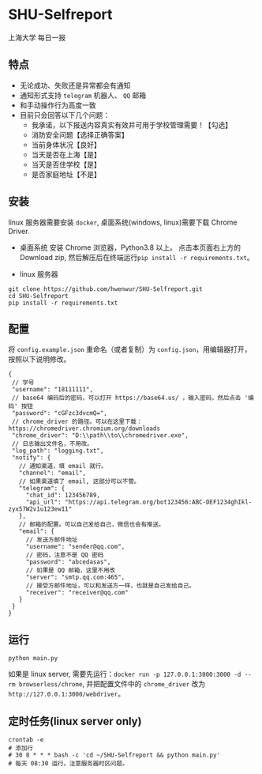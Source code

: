 # SHU-Selfreport
上海大学 每日一报

## 特点
- 无论成功、失败还是异常都会有通知
- 通知形式支持 `telegram` 机器人、 `QQ` 邮箱
- 和手动操作行为高度一致
- 目前只会回答以下几个问题：
  - 我承诺，以下报送内容真实有效并可用于学校管理需要！【勾选】
  - 消防安全问题【选择正确答案】
  - 当前身体状况【良好】
  - 当天是否在上海【是】
  - 当天是否住学校【是】
  - 是否家庭地址【不是】

## 安装
linux 服务器需要安装 `docker`, 桌面系统(windows, linux)需要下载 Chrome Driver.

- 桌面系统
安装 Chrome 浏览器，Python3.8 以上。
点击本页面右上方的 Download zip, 然后解压后在终端运行`pip install -r requirements.txt`。

- linux 服务器
```shell
git clone https://github.com/hwenwur/SHU-Selfreport.git
cd SHU-Selfreport
pip install -r requirements.txt
```

## 配置
将 `config.example.json` 重命名（或者复制）为 `config.json`，用编辑器打开，按照以下说明修改。
 ```
 {
  // 学号
  "username": "18111111",
  // base64 编码后的密码，可以打开 https://base64.us/ ，输入密码，然后点击 '编码' 按钮
  "password": "cGFzc3dvcmQ=",
  // chrome_driver 的路径。可以在这里下载：https://chromedriver.chromium.org/downloads
  "chrome_driver": "D:\\path\\to\\chromedriver.exe",
  // 日志输出文件名，不用改。
  "log_path": "logging.txt",
  "notify": {
    // 通知渠道，填 email 就行。
    "channel": "email",
    // 如果渠道填了 email, 这部分可以不管。
    "telegram": {
      "chat_id": 123456789,
      "api_url": "https://api.telegram.org/bot123456:ABC-DEF1234ghIkl-zyx57W2v1u123ew11"
    },
    // 邮箱的配置。可以自己发给自己，微信也会有推送。
    "email": {
      // 发送方邮件地址
      "username": "sender@qq.com",
      // 密码，注意不是 QQ 密码
      "password": "abcedasas",
      // 如果是 QQ 邮箱，这里不用改
      "server": "smtp.qq.com:465",
      // 接受方邮件地址，可以和发送方一样，也就是自己发给自己。
      "receiver": "receiver@qq.com"
    }
  }
}
 ```

## 运行
```shell
python main.py
```
如果是 linux server, 需要先运行：`docker run -p 127.0.0.1:3000:3000 -d --rm browserless/chrome`, 并把配置文件中的 `chrome_driver` 改为 `http://127.0.0.1:3000/webdriver`。

## 定时任务(linux server only)
```shell
crontab -e
# 添加行
# 30 8 * * * bash -c 'cd ~/SHU-Selfreport && python main.py'
# 每天 08:30 运行。注意服务器时区问题。
```
